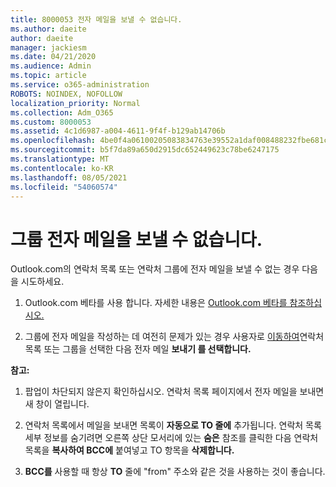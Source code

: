 ```yaml
---
title: 8000053 전자 메일을 보낼 수 없습니다.
ms.author: daeite
author: daeite
manager: jackiesm
ms.date: 04/21/2020
ms.audience: Admin
ms.topic: article
ms.service: o365-administration
ROBOTS: NOINDEX, NOFOLLOW
localization_priority: Normal
ms.collection: Adm_O365
ms.custom: 8000053
ms.assetid: 4c1d6987-a004-4611-9f4f-b129ab14706b
ms.openlocfilehash: 4be0f4a06100205083834763e39552a1daf008488232fbe681c3ab71e549f764
ms.sourcegitcommit: b5f7da89a650d2915dc652449623c78be6247175
ms.translationtype: MT
ms.contentlocale: ko-KR
ms.lasthandoff: 08/05/2021
ms.locfileid: "54060574"
---
```

# <a name="unable-to-send-group-emails"></a>그룹 전자 메일을 보낼 수 없습니다.

Outlook.com의 연락처 목록 또는 연락처 그룹에 전자 메일을 보낼 수 없는 경우 다음을 시도하세요.
  
1. Outlook.com 베타를 사용 합니다. 자세한 내용은 [Outlook.com 베타를 참조하십시오.](https://support.office.com/article/e2261c7f-d413-4084-8f22-21282f42d8cf)
    
2. 그룹에 전자 메일을 작성하는 데 여전히 문제가 있는 경우 사용자로 [이동하여](https://outlook.live.com/people/)연락처 목록 또는 그룹을 선택한 다음 전자 메일 **보내기 를 선택합니다.**
    
 **참고:**
  
1. 팝업이 차단되지 않은지 확인하십시오. 연락처 목록 페이지에서 전자 메일을 보내면 새 창이 열립니다.
    
2. 연락처 목록에서 메일을 보내면 목록이 **자동으로 TO 줄에** 추가됩니다. 연락처 목록 세부 정보를 숨기려면 오른쪽 상단 모서리에 있는 **숨은** 참조를 클릭한 다음 연락처 목록을 **복사하여 BCC에** 붙여넣고 TO 항목을 **삭제합니다.** 
    
3. **BCC를** 사용할 때 항상 **TO** 줄에 "from" 주소와 같은 것을 사용하는 것이 좋습니다. 
    

